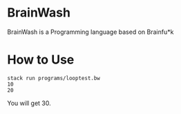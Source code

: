 # BrainWash
BrainWash is a Programming language based on Brainfu*k

# How to Use

```
stack run programs/looptest.bw
10
20
```

You will get 30.

